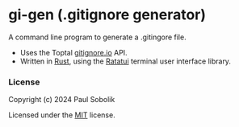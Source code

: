 # gi-gen (.gitignore generator)
A command line program to generate a .gitingore file.
- Uses the Toptal [gitignore.io][toptal] API. 
- Written in [Rust][rust], using the [Ratatui][ratatui] terminal user interface library.
### License
Copyright (c) 2024 Paul Sobolik

Licensed under the [MIT][mit] license.

[toptal]: https://www.toptal.com/developers/gitignore/
[rust]: https://www.rust-lang.org/
[ratatui]: https://ratatui.rs/
[mit]: LICENSE
